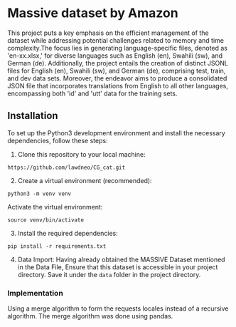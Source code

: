 # Massive dataset by Amazon

This project puts a key emphasis on the efficient management of the dataset while addressing potential challenges related to memory and time complexity.The focus lies in generating language-specific files, denoted as 'en-xx.xlsx,' for diverse languages such as English (en), Swahili (sw), and German (de). Additionally, the project entails the creation of distinct JSONL files for English (en), Swahili (sw), and German (de), comprising test, train, and dev data sets. Moreover, the endeavor aims to produce a consolidated JSON file that incorporates translations from English to all other languages, encompassing both 'id' and 'utt' data for the training sets.


## Installation
To set up the Python3 development environment and install the necessary dependencies, follow these steps:

1. Clone this repository to your local machine:
```{code}
https://github.com/lawdneo/CG_cat.git
``` 
2. Create a virtual environment (recommended):
```{code}
python3 -m venv venv
```
Activate the virtual environment:
```{code}
source venv/bin/activate
```
3. Install the required dependencies:
```{code}
pip install -r requirements.txt
```
4. Data Import:
Having already obtained the MASSIVE Dataset mentioned in the Data File, Ensure that this dataset is accessible in your project directory. Save it under the ```data``` folder in the project directory.

### Implementation

Using a merge algorithm to form the requests locales instead of a recursive algorithm.
The merge algorithm was done using pandas.
